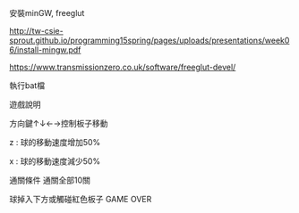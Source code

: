 安裝minGW, freeglut

http://tw-csie-sprout.github.io/programming15spring/pages/uploads/presentations/week06/install-mingw.pdf

https://www.transmissionzero.co.uk/software/freeglut-devel/

執行bat檔

遊戲說明

方向鍵↑↓←→控制板子移動

z : 球的移動速度增加50%

x : 球的移動速度減少50%

通關條件 通關全部10關

球掉入下方或觸碰紅色板子 GAME OVER
